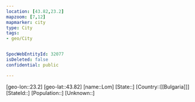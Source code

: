 ```yaml
---
location: [43.82,23.2]
mapzoom: [7,12] 
mapmarker: city 
type: City
tags:
- geo/City


SpocWebEntityId: 32077
isDeleted: false
confidential: public

---
```

[geo-lon::23.2]
[geo-lat::43.82]
[name::Lom]
[State::]
[Country::[[Bulgaria]]]
[StateId::]
[Population::]
[Unknown::]

